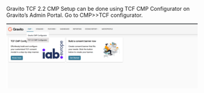 Gravito TCF 2.2 CMP Setup can be done using TCF CMP Configurator on Gravito’s Admin Portal. Go to CMP>>TCF configurator.

![](./img/tcf_configurator.png)
